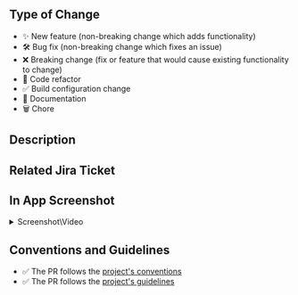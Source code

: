 <!--
    I wanna try everything!
  This template helps you to create a new PR! 
  Follow the instructions in the comments of each section. 
-->

## Type of Change

<!--- Delete the types that doesn't apply to your changes -->

- ✨ New feature (non-breaking change which adds functionality)
- 🛠️ Bug fix (non-breaking change which fixes an issue)
- ❌ Breaking change (fix or feature that would cause existing functionality to change)
- 🧹 Code refactor
- ✅ Build configuration change
- 📝 Documentation
- 🗑️ Chore

## Description

<!--- In this section you can describe your changes in detail -->

## Related Jira Ticket

<!--- 
  Provide the related Jira story, with link. You could only update the JIRA ticket number from the example. 
  eg. [DCBU-123](https://vodafone-it.atlassian.net/browse/DCBU-123)
-->

## In App Screenshot

<details>
  <summary>Screenshot\Video</summary>

<!--- 
  Provide a video or screenshot
-->

</details>

## Conventions and Guidelines

<!---  Please look at the following checklist to ensure that your PR can be accepted quickly: -->

- ✅ The PR follows the [project's conventions](https://github.vodafone.com/VFIT-Digital/mva-consumer-android/wiki/Conventions)
- ✅ The PR follows the [project's guidelines](https://github.vodafone.com/VFIT-Digital/mva-consumer-android/wiki/Guidelines)

